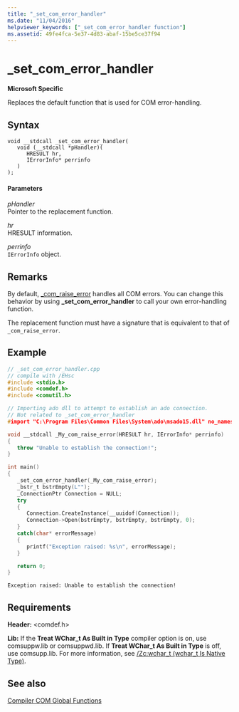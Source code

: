 ```yaml
---
title: "_set_com_error_handler"
ms.date: "11/04/2016"
helpviewer_keywords: ["_set_com_error_handler function"]
ms.assetid: 49fe4fca-5e37-4d83-abaf-15be5ce37f94
---
```

# _set_com_error_handler

**Microsoft Specific**

Replaces the default function that is used for COM error-handling.

## Syntax

```
void __stdcall _set_com_error_handler(
   void (__stdcall *pHandler)(
      HRESULT hr,
      IErrorInfo* perrinfo
   )
);
```

#### Parameters

*pHandler*<br/>
Pointer to the replacement function.

*hr*<br/>
HRESULT information.

*perrinfo*<br/>
`IErrorInfo` object.

## Remarks

By default, [_com_raise_error](../cpp/com-raise-error.md) handles all COM errors. You can change this behavior by using **_set_com_error_handler** to call your own error-handling function.

The replacement function must have a signature that is equivalent to that of `_com_raise_error`.

## Example

```cpp
// _set_com_error_handler.cpp
// compile with /EHsc
#include <stdio.h>
#include <comdef.h>
#include <comutil.h>

// Importing ado dll to attempt to establish an ado connection.
// Not related to _set_com_error_handler
#import "C:\Program Files\Common Files\System\ado\msado15.dll" no_namespace rename("EOF", "adoEOF")

void __stdcall _My_com_raise_error(HRESULT hr, IErrorInfo* perrinfo)
{
   throw "Unable to establish the connection!";
}

int main()
{
   _set_com_error_handler(_My_com_raise_error);
   _bstr_t bstrEmpty(L"");
   _ConnectionPtr Connection = NULL;
   try
   {
      Connection.CreateInstance(__uuidof(Connection));
      Connection->Open(bstrEmpty, bstrEmpty, bstrEmpty, 0);
   }
   catch(char* errorMessage)
   {
      printf("Exception raised: %s\n", errorMessage);
   }

   return 0;
}
```

```Output
Exception raised: Unable to establish the connection!
```

## Requirements

**Header:** \<comdef.h>

**Lib:** If the **Treat WChar_t As Built in Type** compiler option is on, use comsuppw.lib or comsuppwd.lib. If **Treat WChar_t As Built in Type** is off, use comsupp.lib. For more information, see [/Zc:wchar_t (wchar_t Is Native Type)](../build/reference/zc-wchar-t-wchar-t-is-native-type.md).

## See also

[Compiler COM Global Functions](../cpp/compiler-com-global-functions.md)
